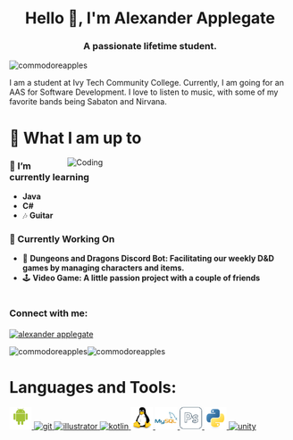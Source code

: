 <h1 align="center">Hello 👋, I'm Alexander Applegate</h1>
<h3 align="center">A passionate lifetime student.</h3>
<p align="left"> <img src="https://komarev.com/ghpvc/?username=commodoreapples&label=Profile%20views&color=0e75b6&style=flat" alt="commodoreapples" /> </p>

<p>I am a student at Ivy Tech Community College.  Currently, I am going for an AAS for Software Development.  I love to listen to music, with some of my favorite bands being Sabaton and Nirvana.</p>


<h1>📅 What I am up to</h1>
<img align="right" alt="Coding" width="400" src="https://cdn.dribbble.com/users/1162077/screenshots/3848914/programmer.gif">
<h3>🌱 I’m currently learning</h3>

- **Java**
- **C#**
- 🎶 **Guitar**

<h3>🚧 Currently Working On</h3>

- 🎲 **Dungeons and Dragons Discord Bot: Facilitating our weekly D&D games by managing characters and items.**
- 🕹️ **Video Game: A little passion project with a couple of friends**

<h1></h1>
<h3 align="left">Connect with me:</h3>
<p align="left">
<a href="https://linkedin.com/in/alexander-applegate" target="blank"><img align="center" src="https://raw.githubusercontent.com/rahuldkjain/github-profile-readme-generator/master/src/images/icons/Social/linked-in-alt.svg" alt="alexander applegate" height="30" width="40"/></a></p>
<p>&nbsp;<img align="left" src="https://github-readme-stats.vercel.app/api?username=commodoreapples&show_icons=true&theme=dark&title_color=a00303&text_color=a00303&locale=en" alt="commodoreapples" />
<img align="left" src="https://github-readme-streak-stats.herokuapp.com/?user=commodoreapples&theme=dark" alt="commodoreapples" /></p>
<h1 align="left">Languages and Tools:</h1>
<p align="left"> <a href="https://developer.android.com" target="_blank" rel="noreferrer"> <img src="https://raw.githubusercontent.com/devicons/devicon/master/icons/android/android-original-wordmark.svg" alt="android" width="40" height="40"/> </a> <a href="https://git-scm.com/" target="_blank" rel="noreferrer"> <img src="https://www.vectorlogo.zone/logos/git-scm/git-scm-icon.svg" alt="git" width="40" height="40"/> </a> <a href="https://www.adobe.com/in/products/illustrator.html" target="_blank" rel="noreferrer"> <img src="https://www.vectorlogo.zone/logos/adobe_illustrator/adobe_illustrator-icon.svg" alt="illustrator" width="40" height="40"/> </a> <a href="https://kotlinlang.org" target="_blank" rel="noreferrer"> <img src="https://www.vectorlogo.zone/logos/kotlinlang/kotlinlang-icon.svg" alt="kotlin" width="40" height="40"/> </a> <a href="https://www.linux.org/" target="_blank" rel="noreferrer"> <img src="https://raw.githubusercontent.com/devicons/devicon/master/icons/linux/linux-original.svg" alt="linux" width="40" height="40"/> </a> <a href="https://www.mysql.com/" target="_blank" rel="noreferrer"> <img src="https://raw.githubusercontent.com/devicons/devicon/master/icons/mysql/mysql-original-wordmark.svg" alt="mysql" width="40" height="40"/> </a> <a href="https://www.photoshop.com/en" target="_blank" rel="noreferrer"> <img src="https://raw.githubusercontent.com/devicons/devicon/master/icons/photoshop/photoshop-line.svg" alt="photoshop" width="40" height="40"/> </a> <a href="https://www.python.org" target="_blank" rel="noreferrer"> <img src="https://raw.githubusercontent.com/devicons/devicon/master/icons/python/python-original.svg" alt="python" width="40" height="40"/> </a> <a href="https://unity.com/" target="_blank" rel="noreferrer"> <img src="https://www.vectorlogo.zone/logos/unity3d/unity3d-icon.svg" alt="unity" width="40" height="40"/> </a> <a href="https://www.adobe.com/products/xd.html" target="_blank" rel="noreferrer">

